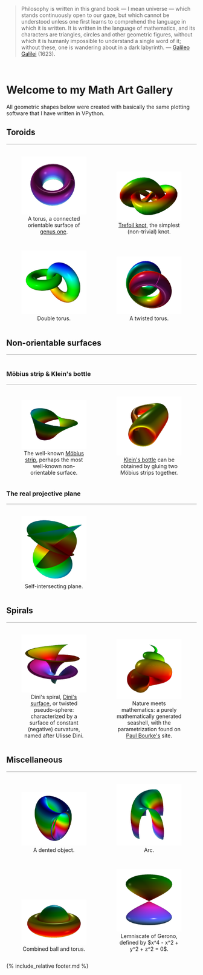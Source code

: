 <blockquote>
Philosophy is written in this grand book &mdash; I mean universe &mdash; which stands continuously open to our gaze, 
but which cannot be understood unless one first learns to comprehend the language in which it is written. 
It is written in the language of mathematics, and its characters are triangles, circles and other geometric figures, 
without which it is humanly impossible to understand a single word of it; without these, one is wandering about 
in a dark labyrinth. &mdash; 
<a href="https://en.wikipedia.org/wiki/Galileo_Galilei">Galileo Galilei</a> (1623).
</blockquote>

<p><br clear="all"/></p>

# Welcome to my Math Art Gallery 

All geometric shapes below were created with basically the same plotting software 
that I have written in VPython.

## Toroids
<div style="border-top: 2px solid #cccccc"><br/></div>

<div style="display: flex; align-items: flex-end;">
<figure style="float: left; width: 50%; text-align: center">
  <a href="glowscript/GeometricShapes.html">
    <img alt="Torus" src="./images/geometry/torus.png" title="Click to animate"/>
  </a>
  <figcaption>A torus, a connected orientable surface of 
    <a href="https://en.wikipedia.org/wiki/Genus_%28mathematics%29">genus one</a>.
  </figcaption>
</figure>
<figure style="float: right; width: 50%; text-align: center">
  <a href="glowscript/GeometricShapes.html">
    <img alt="Trefoil knot" src="./images/geometry/trefoil_knot.png" title="Click to animate"/>
  </a>
  <figcaption><a href="https://en.wikipedia.org/wiki/Trefoil_knot">Trefoil knot</a>, the simplest
  (non-trivial) knot.</figcaption>
</figure>
</div>
<p style="clear: both;"></p>

<div style="display: flex; align-items: flex-end;">
<figure style="float: left; width: 50%; text-align: center">
  <a href="glowscript/GeometricShapes.html">
    <img alt="Double torus" src="./images/geometry/double_torus.png" title="Click to animate"/>
  </a>
  <figcaption>Double torus.</figcaption>
</figure>
<figure style="float: right; width: 50%; text-align: center">
  <a href="glowscript/GeometricShapes.html">
    <img alt="Twisted torus" src="./images/geometry/twisted_torus.png" title="Click to animate"/>
  </a>
  <figcaption>A twisted torus.</figcaption>
</figure>
</div>
<p style="clear: both;"></p>

<a name="non_orientables"></a>
## Non-orientable surfaces
<div style="border-top: 2px solid #cccccc"><br/></div>

### Möbius strip &amp; Klein&apos;s bottle
<div style="border-top: 1px solid #999999"><br/></div>

<div style="display: flex; align-items: flex-end;">
<figure style="float: right; width: 50%; text-align: center">
  <a href="glowscript/GeometricShapes.html">
    <img alt="Möbius strip" src="./images/geometry/mobius_strip.png" title="Click to animate"/>
  </a>
  <figcaption>The well-known <a href="https://en.wikipedia.org/wiki/M%C3%B6bius_strip">Möbius strip</a>,
  perhaps the most well-known non-orientable surface.</figcaption>
</figure>
<figure style="float: right; width: 50%; text-align: center">
  <a href="glowscript/GeometricShapes.html">
    <img alt="Klein&aps;s bottle" src="./images/geometry/klein_bottle.png" title="Click to animate"/>
  </a>
  <figcaption><a href="https://en.wikipedia.org/wiki/Klein_bottle">Klein&apos;s bottle</a> can be
  obtained by gluing two Möbius strips together.</figcaption>
</figure>
</div>
<p style="clear: both;"></p>

### The real projective plane
<div style="border-top: 1px solid #999999"><br/></div>

<div style="display: flex; align-items: flex-end;">
<figure style="float: left; width: 50%; text-align: center">
  <a href="glowscript/GeometricShapes.html">
    <img alt="Self-intersecting plane" src="./images/geometry/self_intersecting_plane.png" title="Click to animate"/>
  </a>
  <figcaption>Self-intersecting plane.</figcaption>
</figure>
<figure style="float: right; width: 50%; text-align: center">
  <!--
  <a href="glowscript/GeometricShapes.html">
    <img alt="Cross capp" src="./images/geometry/self_intersecting_plane.png" title="Click to animate"/>
  </a>
  <figcaption><a href="https://paulbourke.net/geometry/crosscap/">Paul Bourke&apos;s parametrization</a> 
  for the <a href="https://mathworld.wolfram.com/Cross-Cap.html">cross cap</a>.</figcaption>
  -->
</figure>
</div>
<p style="clear: both;"></p>


## Spirals
<div style="border-top: 2px solid #cccccc"><br/></div>

<!--details>
  <summary><a>&dArr; Click for more information on these geometric objects &uArr;</a></summary>
  Dini&apos;s spiral, Dini&apos;s surface, or twisted pseudo-sphere 
  is characterized by a surface of constant (negative) curvature 
  and is named after Ulisse Dini.
</details-->

<div style="display: flex; align-items: flex-end;">
<figure style="float: left; width: 50%; text-align: center">
  <a href="glowscript/GeometricShapes.html">
    <img alt="Dini&apos;s spiral" src="./images/geometry/dini_spiral.png" title="Click to animate"/>
  </a>
  <figcaption>Dini&apos;s spiral, <a href="https://en.wikipedia.org/wiki/Dini%27s_surface">Dini&apos;s surface</a>, 
  or twisted pseudo-sphere: characterized by a surface of constant (negative) curvature, 
  named after Ulisse Dini.</figcaption>
</figure>
<figure style="float: right; width: 50%; text-align: center">
  <a href="glowscript/GeometricShapes.html">
    <img alt="Conchoidd" src="./images/geometry/conchoid.png" title="Click to animate"/>
  </a>
  <figcaption>Nature meets mathematics: a purely mathematically generated seashell, with the parametrization 
  found on <a href="https://paulbourke.net/geometry/spiral">Paul Bourke&apos;s</a> site.
  </figcaption>
</figure>
</div>
<p style="clear: both;"></p>


## Miscellaneous
<div style="border-top: 2px solid #cccccc"><br/></div>

<div style="display: flex; align-items: flex-end;">
<figure style="float: left; width: 50%; text-align: center">
  <a href="glowscript/GeometricShapes.html">
    <img alt="Dented object" src="./images/geometry/dented_object.png" title="Click to animate"/>
  </a>
  <figcaption>A dented object.</figcaption>
</figure>
<figure style="float: right; width: 50%; text-align: center">
  <a href="glowscript/GeometricShapes.html">
    <img alt="Arc shape" src="./images/geometry/arc.png" title="Click to animate"/>
  </a>
  <figcaption>Arc.</figcaption>
</figure>
</div>
<p style="clear: both;"></p>

<div style="display: flex; align-items: flex-end;">
<figure style="float: left; width: 50%; text-align: center">
  <a href="glowscript/GeometricShapes.html">
    <img alt="Ball and torus" src="./images/geometry/ball_in_torus.png" title="Click to animate"/>
  </a>
  <figcaption>Combined ball and torus.</figcaption>
</figure>
<figure style="float: right; width: 50%; text-align: center">
  <a href="glowscript/GeometricShapes.html">
    <img alt="Bubbles shape" src="./images/geometry/bubbles.png" title="Click to animate"/>
  </a>
  <figcaption>Lemniscate of Gerono, defined by $x^4 - x^2 + y^2 + z^2 = 0$.</figcaption>
</figure>
</div>
<p style="clear: both;"></p>


{% include_relative footer.md %}
